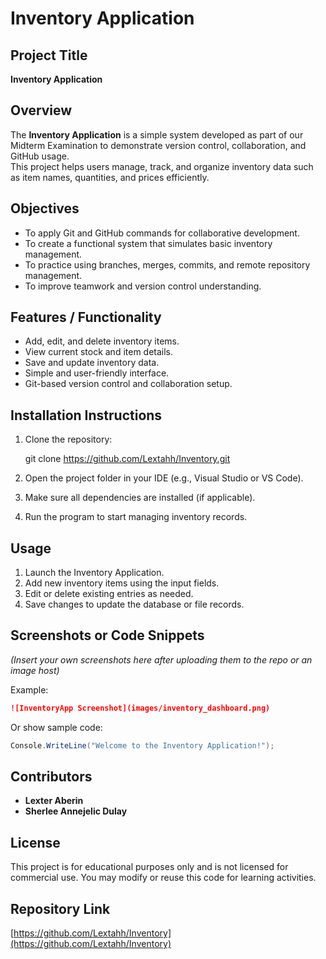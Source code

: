 
# Inventory Application

## Project Title
**Inventory Application**

## Overview
The **Inventory Application** is a simple system developed as part of our Midterm Examination to demonstrate version control, collaboration, and GitHub usage.  
This project helps users manage, track, and organize inventory data such as item names, quantities, and prices efficiently.

## Objectives
- To apply Git and GitHub commands for collaborative development.  
- To create a functional system that simulates basic inventory management.  
- To practice using branches, merges, commits, and remote repository management.  
- To improve teamwork and version control understanding.

## Features / Functionality
- Add, edit, and delete inventory items.  
- View current stock and item details.  
- Save and update inventory data.  
- Simple and user-friendly interface.  
- Git-based version control and collaboration setup.

## Installation Instructions
1. Clone the repository:
  
   git clone https://github.com/Lextahh/Inventory.git

2. Open the project folder in your IDE (e.g., Visual Studio or VS Code).
3. Make sure all dependencies are installed (if applicable).
4. Run the program to start managing inventory records.


## Usage


1. Launch the Inventory Application.
2. Add new inventory items using the input fields.
3. Edit or delete existing entries as needed.
4. Save changes to update the database or file records.


## Screenshots or Code Snippets

*(Insert your own screenshots here after uploading them to the repo or an image host)*

Example:

```markdown
![InventoryApp Screenshot](images/inventory_dashboard.png)
```

Or show sample code:

```csharp
Console.WriteLine("Welcome to the Inventory Application!");
```

## Contributors

* **Lexter  Aberin**
* **Sherlee Annejelic Dulay**

## License

This project is for educational purposes only and is not licensed for commercial use.
You may modify or reuse this code for learning activities.



## Repository Link

[https://github.com/Lextahh/Inventory](https://github.com/Lextahh/Inventory)


